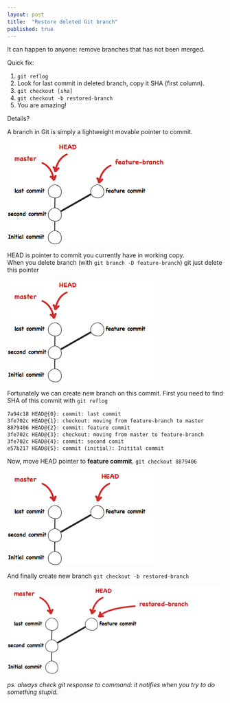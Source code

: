 ```yaml
---
layout: post
title:  "Restore deleted Git branch"
published: true
---
```


It can happen to anyone: remove branches that has not been merged.  

Quick fix:  

1. `git reflog`
2. Look for last commit in deleted branch, copy it SHA (first column).
3. `git checkout [sha]`
4. `git checkout -b restored-branch`
5. You are amazing!

Details?

A branch in Git is simply a lightweight movable pointer to commit. 

![simple brunch][1]

HEAD is pointer to commit you currently have in working copy.   
When you delete branch (with `git branch -D feature-branch`) git just delete this pointer

![simple brunch][2]

Fortunately we can create new branch on this commit.
First you need to find SHA of this commit with `git reflog`

```
7a94c18 HEAD@{0}: commit: last commit
3fe702c HEAD@{1}: checkout: moving from feature-branch to master
8879406 HEAD@{2}: commit: feature commit
3fe702c HEAD@{3}: checkout: moving from master to feature-branch
3fe702c HEAD@{4}: commit: second comit
e57b217 HEAD@{5}: commit (initial): Initital commit
```

Now, move HEAD pointer to **feature commit**. ```git checkout 8879406```

![simple brunch][3]

And finally create new branch
`git checkout -b restored-branch`

![simple brunch][4]

*ps. always check git response to command: it notifies when you try to do something stupid.*

[1]: /assets/img/restore-deleted-git-branch/1.png "head and master"
[2]: /assets/img/restore-deleted-git-branch/2.png "head and master"
[3]: /assets/img/restore-deleted-git-branch/3.png "head and master"
[4]: /assets/img/restore-deleted-git-branch/4.png "head and master"
